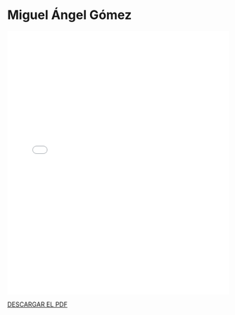 # Miguel Ángel Gómez

<embed src="/PDFs/Commitment/CommitmentAgreement-miggomvel.pdf" type="application/pdf" width="100%" height="600px" />


[DESCARGAR EL PDF](../../../static/PDFs/Commitment/CommitmentAgreement-miggomvel.pdf)
